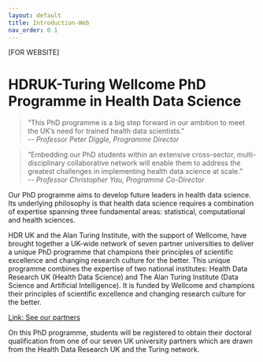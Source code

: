 ```yaml
---
layout: default
title: Introduction-Web
nav_order: 0.1
---
```


[FOR WEBSITE]

# HDRUK-Turing Wellcome PhD Programme in Health Data Science

> “This PhD programme is a big step forward in our ambition to meet the UK’s need for trained health data scientists.”  
> -- <cite>Professor Peter Diggle, Programme Director</cite>

> “Embedding our PhD students within an extensive cross-sector, multi-disciplinary collaborative network will enable them to address the greatest challenges in implementing health data science at scale.”      
> -- <cite>Professor Christopher Yau, Programme Co-Director</cite>

Our PhD programme aims to develop future leaders in health data science. Its underlying philosophy is that health data science requires a combination of expertise spanning three fundamental areas: statistical, computational and health sciences.

HDR UK and the Alan Turing Institute, with the support of Wellcome, have brought together a UK-wide network of seven partner universities to deliver a unique PhD programme that champions their principles of scientific excellence and changing research culture for the better.
This unique programme combines the expertise of two national institutes: Health Data Research UK (Health Data Science) and The Alan Turing Institute (Data Science and Artificial Intelligence). It is funded by Wellcome and champions their principles of scientific excellence and changing research culture for the better.

[Link: See our partners](partners.md)

On this PhD programme, students will be registered to obtain their doctoral qualification from one of our seven UK university partners which are drawn from the Health Data Research UK and the Turing network. 
